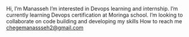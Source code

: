  Hi, I’m Manasseh
  I’m interested in Devops learning and internship.
   I’m currently learning Devops certification at Moringa school.
  I’m looking to collaborate on code building and developing my skills 
  How to reach me chegemanassseh2@gmail.com

